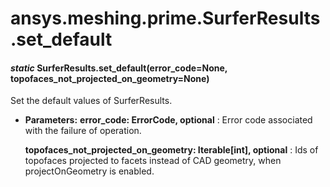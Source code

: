 # ansys.meshing.prime.SurferResults.set_default

#### *static* SurferResults.set_default(error_code=None, topofaces_not_projected_on_geometry=None)

Set the default values of SurferResults.

* **Parameters:**
  **error_code: ErrorCode, optional**
  : Error code associated with the failure of operation.

  **topofaces_not_projected_on_geometry: Iterable[int], optional**
  : Ids of topofaces projected to facets instead of CAD geometry, when projectOnGeometry is enabled.

<!-- !! processed by numpydoc !! -->
